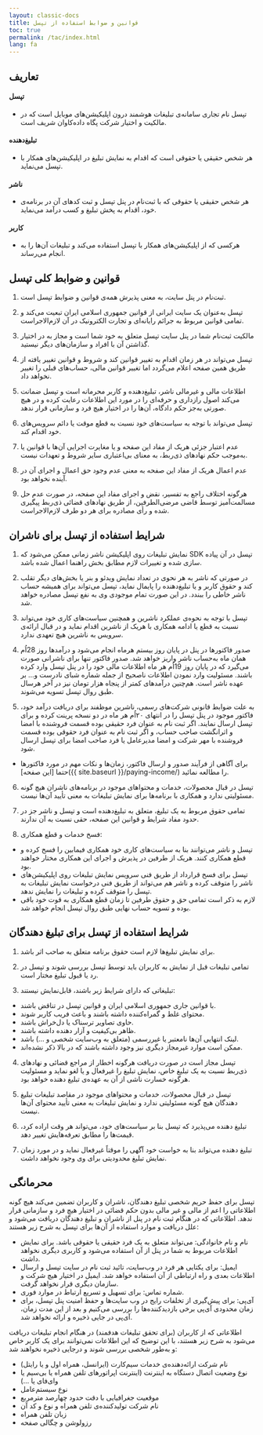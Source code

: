 ```yaml
---
layout: classic-docs
title: قوانین و ضوابط استفاده از تپسل
toc: true
permalink: /tac/index.html
lang: fa
---
```


## تعاریف
#### تپسل
- تپسل نام تجاری سامانه‌ی تبلیغات هوشمند درون اپلیکیشن‌های موبایل است که در مالکیت و اختیار شرکت پگاه داده‌کاوان شریف است.

#### تبلیغ‌دهنده
- هر شخص حقیقی یا حقوقی است که اقدام به نمایش‌ تبلیغ در اپلیکیشن‌های همکار با تپسل می‌نماید.

#### ناشر
- هر شخص حقیقی یا حقوقی که با ثبت‌نام در پنل تپسل و ثبت کدهای آن در برنامه‌ی خود، اقدام به پخش تبلیغ و کسب درآمد می‌نماید.

#### کاربر
- هرکسی که از اپلیکیشن‌های همکار با تپسل استفاده می‌کند و تبلیغات آن‌ها را به انجام می‌رساند.

## قوانین و ضوابط کلی تپسل
1. ثبت‌نام در پنل سایت، به معنی پذیرش همه‌ی قوانین و ضوابط تپسل است.

2. تپسل به‌عنوان یک سایت ایرانی از قوانین جمهوری اسلامی ایران تبعیت می‌کند و تمامی قوانین مربوط به جرائم رایانه‌ای و تجارت الکترونیک در آن لازم‌الاجراست.

3. مالکیت ثبت‌نام شما در پنل سایت تپسل متعلق به خود شما است و مجاز به در اختیار گذاشتن آن با افراد و سازمان‌های دیگر نیستید.

4. تپسل می‌تواند در هر زمان اقدام به تغییر قوانین کند و شروط و قوانین تغییر یافته از طریق همین صفحه اعلام می‌گردد اما تغییر قوانین مالی، حساب‌های قبلی را تغییر نخواهد داد.

5. اطلاعات مالی و غیرمالی ناشر، تبلیغ‌دهنده و کاربر محرمانه است و تپسل ضمانت می‌کند اصول رازداری و حرفه‌ای را در مورد این اطلاعات رعایت کرده و در هیچ صورتی به‌جز حکم دادگاه، آن‌ها را در اختیار هیچ فرد و سازمانی قرار ندهد.

6. تپسل می‌تواند با توجه به سیاست‌های خود نسبت به قطع موقت یا دائم سرویس‌های خود اقدام کند.

7. عدم اعتبار جزئی هریک از مفاد این صفحه و یا مغایرت اجرایی آن‌ها با قوانین یا به‌موجب حکم نهادهای ذی‌ربط، به معنای بی‌اعتباری سایر شروط و تعهدات نیست.

8. عدم اعمال هریک از مفاد این صفحه به معنی عدم وجود حق اعمال و اجرای آن در آینده نخواهد بود.

9. هرگونه اختلاف راجع به تفسیر، نقض و اجرای مفاد این صفحه، در صورت عدم حل مسالمت‌آمیز توسط قاضی مرضی‌الطرفین، از طریق نهادهای قضائی ذی‌ربط پیگیری شده و رأی مصادره برای هر دو طرف لازم‌الاجراست.


## شرایط استفاده از تپسل برای ناشران
1. نمایش تبلیغات روی اپلیکیشن ناشر زمانی ممکن می‌شود که SDK تپسل در آن پیاده سازی شده و تغییرات لازم مطابق بخش راهنما اعمال شده باشد.

2. در صورتی‌ که ناشر به هر نحوی در تعداد نمایش ویدئو  و بنر یا بخش‌های دیگر تقلب کند و حقوق کاربر و یا تبلیغ‌دهنده را پایمال نماید، تپسل می‌تواند برای همیشه حساب ناشر خاطی را ببندد. در این صورت تمام موجودی وی به نفع تپسل مصادره خواهد شد.

3. تپسل با توجه به نحوه‌ی عملکرد ناشرین و همچنین سیاست‌های کاری خود می‌تواند نسبت به قطع یا ادامه همکاری با هریک از ناشرین اقدام نماید و در قبال ارائه‌ی سرویس به ناشرین هیچ تعهدی ندارد.

4. صدور فاکتورها در پنل در پایان روز بیستم هرماه انجام می‌شود و درآمدها روز 28اُم همان ماه به‌حساب ناشر واریز خواهد شد. صدور فاکتور تنها برای ناشرانی صورت می‌گیرد که در پایان روز 19اُم هر ماه اطلاعات مالی خود را در پنل تپسل وارد کرده باشند. مسئولیت وارد نمودن اطلاعات ناصحیح از جمله شماره شبای نادرست و… بر عهده ناشر است. هم‌چنین درآمدهای کمتر از پنجاه هزار تومان نیز در آخر هرسال طبق روال تپسل تسویه می‌شوند.

5. به علت ضوابط قانونی شرکت‌‌های رسمی، ناشرین موظفند برای دریافت درآمد خود، فاکتور موجود در پنل تپسل را در انتهای ۲۰اُم هر ماه در دو نسخه پرینت کرده و برای تپسل ارسال نمایند. اگر ثبت نام به‌ عنوان فرد حقیقی بوده قسمت فروشنده با امضا و اثرانگشت صاحب حساب، و اگر ثبت نام به عنوان فرد حقوقی بوده قسمت فروشنده با مهر شرکت و امضا مدیرعامل یا فرد صاحب امضا برای تپسل ارسال شود.
* برای آگاهی از فرآیند صدور و ارسال فاکتور، زمان‌ها و نکات مهم در مورد فاکتورها حتما [این صفحه]({{ site.baseurl }}/paying-income/) را مطالعه نمائید.

6. تپسل در قبال محصولات، خدمات و محتواهای موجود در برنامه‌های ناشران هیچ‌ گونه مسئولیتی ندارد و همکاری با برنامه‌ها برای نمایش تبلیغات به معنی تأیید آن‌ها نیست.

7. تمامی حقوق مربوط به یک تبلیغ، متعلق به تبلیغ‌دهنده است و تپسل و ناشر جز در حدود مفاد شرایط و قوانین این صفحه، حقی نسبت به آن ندارند.

8. فسخ خدمات و قطع همکاری:
- تپسل و ناشر می‌توانند بنا به سیاست‌های کاری خود همکاری فیمابین را فسخ کرده و قطع همکاری کنند. هریک از طرفین در پذیرش و اجرای این همکاری مختار خواهند بود.
- تپسل برای فسخ قرارداد از طریق فنی سرویس نمایش تبلیغات روی اپلیکیشن‌های ناشر را متوقف کرده و ناشر هم می‌تواند از طریق فنی درخواست نمایش تبلیغات به تپسل را متوقف کرده و تبلیغات را نمایش ندهد.
- لازم به ذکر است تمامی حق و حقوق طرفین تا زمان قطع همکاری به قوت خود باقی بوده و تسویه حساب نهایی طبق روال تپسل انجام خواهد شد.

## شرایط استفاده از تپسل برای تبلیغ دهندگان
1. برای نمایش تبلیغ‌ها لازم است حقوق برنامه متعلق به صاحب اثر باشد.

2. تمامی تبلیغات قبل از نمایش به کاربران باید توسط تپسل بررسی شوند و تپسل در رد یا قبول تبلیغ مختار است.

3. تبلیغاتی که دارای شرایط زیر باشند، قابل‌نمایش نیستند:
- با قوانین جاری جمهوری اسلامی ایران و قوانین تپسل در تناقض باشند.
- محتوای غلط و گمراه‌کننده داشته باشند و باعث فریب کاربر شوند.
- حاوی تصاویر ترسناک یا دل‌خراش باشند.
- ظاهر بی‌کیفیت و آزار دهنده داشته باشند.
- لینک انتهایی آن‌ها نامعتبر یا غیررسمی (متعلق به وب‌سایت شخصی و …) باشد.
- ممکن است موارد غیرمجاز دیگری نیز وجود داشته باشند که در بالا ذکر نشده‌اند.

4. تپسل مجاز است در صورت دریافت هرگونه اخطار از مراجع قضائی و نهادهای ذی‌ربط نسبت به یک تبلیغ خاص، نمایش تبلیغ را غیرفعال و یا لغو نماید و مسئولیت هرگونه خسارت ناشی از آن به عهده‌ی تبلیغ دهنده خواهد بود.

5. تپسل در قبال محصولات، خدمات و محتواهای موجود در مقاصد تبلیغات تبلیغ دهندگان هیچ گونه مسئولیتی ندارد و نمایش تبلیغات به معنی تأیید محتوای آن‌ها نیست.

6. تبلیغ دهنده می‌پذیرد که تپسل بنا بر سیاست‌های خود، می‌تواند هر وقت اراده کرد، قیمت‌ها را مطابق تعرفه‌هایش تغییر دهد.

7. تبلیغ دهنده می‌تواند بنا به خواست خود آگهی را موقتاً غیرفعال نماید و در مورد زمان نمایش تبلیغ محدودیتی برای وی وجود نخواهد داشت.

## محرمانگی
تپسل برای حفظ حریم شخصی تبلیغ دهندگان، ناشران و کاربران تضمین می‌کند هیچ گونه اطلاعاتی را اعم از مالی و غیر مالی بدون حکم قضائی در اختیار هیچ فرد و سازمانی قرار ندهد. اطلاعاتی که در هنگام ثبت نام در پنل از ناشران و تبلیغ دهندگان دریافت می‌شود و علل دریافت و موارد استفاده از آن‌ها برای تپسل به شرح زیر هستند:

- نام و نام خانوادگی: می‌تواند متعلق به یک فرد حقیقی یا حقوقی باشد. برای نمایش اطلاعات مربوط به شما در پنل از آن استفاده می‌شود و کاربری دیگری نخواهد داشت.
- ایمیل: برای یکتایی هر فرد در وب‌سایت، تائید ثبت نام در سایت تپسل و ارسال اطلاعات بعدی و راه ارتباطی از آن استفاده خواهد شد. ایمیل در اختیار هیچ شرکت و سازمان دیگری قرار نخواهد گرفت.
- شماره تماس: برای تسهیل و تسریع ارتباط در موارد فوری.
- آی‌پی: برای پیش‌گیری از تخلفات رایج در وب سایت‌ها و حفظ امنیت پنل تپسل، برای زمان محدودی آی‌پی برخی بازدیدکننده‌ها را بررسی می‌کنیم و بعد از این مدت زمان، آی‌پی در جایی ذخیره و ارائه نخواهد شد.

اطلاعاتی که از کاربران (برای تحقق تبلیغات هدفمند) در هنگام انجام تبلیغات دریافت می‌شود به شرح زیر هستند، با این توضیح که این اطلاعات نمی‌توانند برای یک کاربر خاص و به‌طور شخصی بررسی شوند و درجایی ذخیره نخواهند شد:

- نام شرکت ارائه‌دهنده‌ی خدمات سیم‌کارت (ایرانسل، همراه اول و یا رایتل)
- نوع وضعیت اتصال دستگاه به اینترنت (اینترنت اپراتورهای تلفن همراه یا بی‌سیم یا وای‌فای یا …)
- نوع سیستم‌عامل
- موقعیت جغرافیایی با دقت حدود چهارصد مترمربع
- نام شرکت تولیدکننده‌ی تلفن همراه و نوع و کد آن
- زبان تلفن همراه
- رزولوشن و چگالی صفحه
